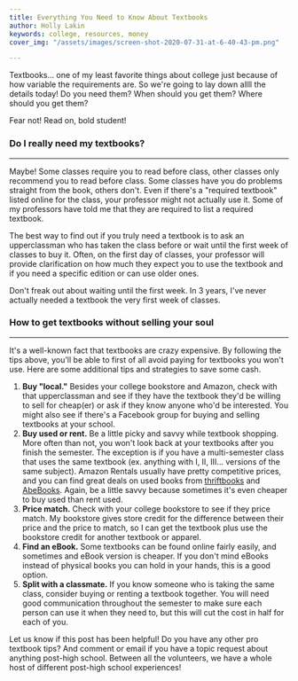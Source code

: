 ```yaml
---
title: Everything You Need to Know About Textbooks
author: Holly Lakin
keywords: college, resources, money
cover_img: "/assets/images/screen-shot-2020-07-31-at-6-40-43-pm.png"

---
```

Textbooks... one of my least favorite things about college just because of how variable the requirements are. So we're going to lay down allll the details today! Do you need them? When should you get them? Where should you get them?

Fear not! Read on, bold student!

### Do I really need my textbooks?

***

Maybe! Some classes require you to read before class, other classes only recommend you to read before class. Some classes have you do problems straight from the book, others don't. Even if there's a "required textbook" listed online for the class, your professor might not actually use it. Some of my professors have told me that they are required to list a required textbook.

The best way to find out if you truly need a textbook is to ask an upperclassman who has taken the class before or wait until the first week of classes to buy it. Often, on the first day of classes, your professor will provide clarification on how much they expect you to use the textbook and if you need a specific edition or can use older ones.

Don't freak out about waiting until the first week. In 3 years, I've never actually needed a textbook the very first week of classes.

### How to get textbooks without selling your soul

***

It's a well-known fact that textbooks are crazy expensive. By following the tips above, you'll be able to first of all avoid paying for textbooks you won't use. Here are some additional tips and strategies to save some cash.

1. **Buy "local."** Besides your college bookstore and Amazon, check with that upperclassman and see if they have the textbook they'd be willing to sell for cheap(er) or ask if they know anyone who'd be interested. You might also see if there's a Facebook group for buying and selling textbooks at your school.
2. **Buy used or rent.** Be a little picky and savvy while textbook shopping. More often than not, you won't look back at your textbooks after you finish the semester. The exception is if you have a multi-semester class that uses the same textbook (ex. anything with I, II, III... versions of the same subject). Amazon Rentals usually have pretty competitive prices, and you can find great deals on used books from [thriftbooks](https://www.thriftbooks.com "thriftbooks") and [AbeBooks](https://www.abebooks.com "AbeBooks"). Again, be a little savvy because sometimes it's even cheaper to buy used than rent used.
3. **Price match.** Check with your college bookstore to see if they price match. My bookstore gives store credit for the difference between their price and the price to match, so I can get the textbook plus use the bookstore credit for another textbook or apparel.
4. **Find an eBook.** Some textbooks can be found online fairly easily, and sometimes and eBook version is cheaper. If you don't mind eBooks instead of physical books you can hold in your hands, this is a good option.
5. **Split with a classmate.** If you know someone who is taking the same class, consider buying or renting a textbook together. You will need good communication throughout the semester to make sure each person can use it when they need to, but this will cut the cost in half for each of you.

Let us know if this post has been helpful! Do you have any other pro textbook tips? And comment or email if you have a topic request about anything post-high school. Between all the volunteers, we have a whole host of different post-high school experiences!